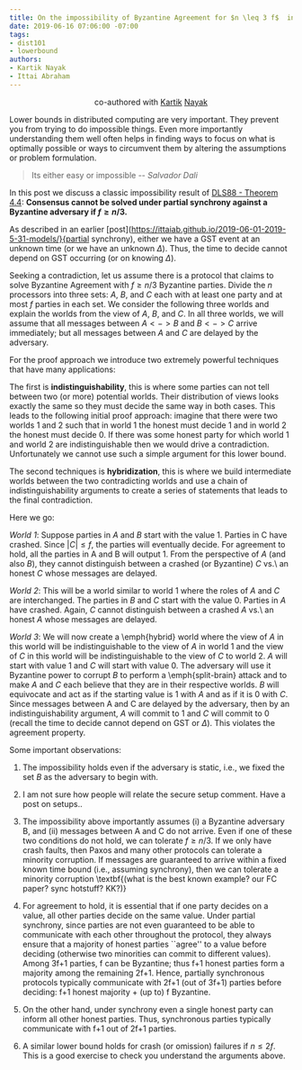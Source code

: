 ```yaml
---
title: On the impossibility of Byzantine Agreement for $n \leq 3 f$  in Partial synchrony
date: 2019-06-16 07:06:00 -07:00
tags:
- dist101
- lowerbound
authors:
- Kartik Nayak
- Ittai Abraham
---
```


<p align="center">
  co-authored with <a href="https://users.cs.duke.edu/~kartik">Kartik</a> <a href="https://twitter.com/kartik1507">Nayak</a>
</p>


Lower bounds in distributed computing are very important. They prevent you from trying to do impossible things. Even more importantly understanding them well often helps in finding ways to focus on what is optimally possible or ways to circumvent them by altering the assumptions or problem formulation.


> Its either easy or impossible
> -- <cite>Salvador Dali</cite>

In this post we discuss a classic impossibility result of [DLS88 - Theorem 4.4](https://groups.csail.mit.edu/tds/papers/Lynch/jacm88.pdf):  **Consensus cannot be solved under partial synchrony against a Byzantine adversary if $f \geq n/3$.**


As described in an earlier [post](https://ittaiab.github.io/2019-06-01-2019-5-31-models/}{partial synchrony), either we have a GST event at an unknown time (or we have an unknown $\Delta$). Thus, the time to decide cannot depend on GST occurring  (or on knowing $\Delta$). 

Seeking a contradiction, let us assume there is a protocol that claims to solve Byzantine Agreement with $f \geq n/3$ Byzantine parties. Divide the $n$ processors into three sets: $A$, $B$, and $C$ each with at least one party and at most $f$ parties in each set. We consider the following three worlds and explain the worlds from the view of $A$, $B$, and $C$. In all three worlds, we will assume that all messages between $A <-> B$ and $B <-> C$ arrive immediately; but all messages between $A$ and $C$ are delayed by the adversary.

For the proof approach we introduce two extremely powerful techniques that have many applications: 

The first is **indistinguishability**, this is where some parties can not tell between two (or more) potential worlds. Their distribution of views looks exactly the same so they must decide the same way in both cases. This leads to the following initial proof approach: imagine that there were two worlds 1 and 2 such that in world 1 the honest must decide 1 and in world 2 the honest must decide 0. If there was some honest party for which world 1 and world 2 are indistinguishable then we would drive a contradiction.  Unfortunately we cannot use such a simple argument for this lower bound.

The second techniques is **hybridization**,  this is where we build intermediate worlds between the two contradicting worlds and use a chain of indistinguishability arguments to create a series of statements that leads to the final contradiction. 

Here we go:

*World 1*: Suppose parties in $A$ and $B$ start with the value 1. Parties in C have crashed. Since $|C| \leq f$, the parties will eventually decide. For agreement to hold, all the parties in A and B will output 1. From the perspective of $A$ (and also $B$), they cannot distinguish between a crashed (or Byzantine) $C$ vs.\ an honest $C$ whose messages are delayed.

*World 2*: This will be a world similar to world 1 where the roles of $A$ and $C$ are interchanged. The parties in $B$ and $C$  start with the value 0.  Parties in $A$ have crashed. Again, $C$ cannot distinguish between a crashed $A$ vs.\ an honest $A$ whose messages are delayed.

*World 3*: We will now create a \emph{hybrid} world where the view of $A$ in this world will be indistinguishable to the view of $A$ in world 1 and the view of $C$ in this world will be indistinguishable to the view of $C$ to world 2. $A$ will start with value 1 and $C$ will start with value 0. The adversary will use it Byzantine power to corrupt $B$ to perform a \emph{split-brain} attack  and to make $A$ and $C$ each believe that they are in their respective worlds. $B$ will equivocate and act as if the starting value is 1 with $A$ and as if it is 0 with $C$. Since messages between A and C are delayed by the adversary, then by an indistinguishability argument, $A$ will commit to 1 and $C$ will commit to 0 (recall the time to decide cannot depend on GST or $\Delta$). This violates the agreement property.

Some important observations:
1. The impossibility holds even if the adversary is static, i.e., we fixed the set $B$ as the adversary to begin with.
    
2. I am not sure how people will relate the secure setup comment. Have a post on setups.. 
    
3. The impossibility above importantly assumes (i) a Byzantine adversary B, and (ii) messages between A and C do not arrive. Even if one of these two conditions do not hold, we can tolerate $f \geq n/3$. If we only have crash faults, then Paxos and many other protocols can tolerate a minority corruption. If messages are guaranteed to arrive within a fixed known time bound (i.e., assuming synchrony), then we can tolerate a minority corruption \textbf{(what is the best known example? our FC paper? sync hotstuff? KK?)}

4. For agreement to hold, it is essential that if one party decides on a value, all other parties decide on the same value. Under partial synchrony, since parties are not even guaranteed to be able to communicate with each other throughout the protocol, they always ensure that a majority of honest parties ``agree'' to a value before deciding (otherwise two minorities can commit to different values). Among 3f+1 parties, f can be Byzantine; thus f+1 honest parties form a majority among the remaining 2f+1. Hence, partially synchronous protocols typically communicate with 2f+1 (out of 3f+1) parties before deciding: f+1 honest majority + (up to) f Byzantine. 
    
5. On the other hand, under synchrony even a single honest party can inform all other honest parties. Thus, synchronous parties typically communicate with f+1 out of 2f+1 parties.
    
6. A similar lower bound holds for crash (or omission) failures if $n \leq 2f$. This is a good exercise to check you understand the arguments above.



